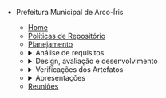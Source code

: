 - Prefeitura Municipal de Arco-Íris


  - [Home](/)
  - [Políticas de Repositório](politicas_do_repositorio.md)
  - [Planejamento](planejamento.md)
  - <details><summary><a style="display: inline;">Análise de requisitos</summary></a>
    <ul>
      <li><a href="#/analise_de_requisitos/perfil_de_usuario">Perfil de usuário</a></li>
      <li><a href="#/analise_de_requisitos/personas">Personas</a></li>
      <li><a href="#/analise_de_requisitos/analise_de_tarefas">Análise de tarefas</a></li>
      <li><a href="#/analise_de_requisitos/principios">Princípios Gerais</a></li>
      <li><a href="#/analise_de_requisitos/metas_usabilidade">Metas de usabilidade</a></li>
      <li><a href="#/analise_de_requisitos/guia_de_estilo">Guia de Estilo</a></li>
    </ul>
    </details>
  - <details><summary><a style="display: inline;">Design, avaliação e desenvolvimento</summary></a>
    <ul>
      <li><details><summary><a style="display: inline;">Análise de tarefas</summary></a>
       <ul>
       <li><a href="#/design_avaliacao_desenvolvimento/analise_tarefas/planejamento_avaliacao_analise_tarefas">Planejamento</a></li> 
       <li><a href="#/design_avaliacao_desenvolvimento/analise_tarefas/entrevista_tarefas">Entrevista</a></li>
       <li><a href="#/design_avaliacao_desenvolvimento/analise_tarefas/avaliacao_analise_de_tarefas">Avaliação</a></li>
       </ul>
      </details>
      <li><details><summary><a style="display: inline;">Storyboard</summary></a>      
       <ul>
       <li><a href="#/design_avaliacao_desenvolvimento/storyboard/planejamento_avaliacao_storyboard">Planejamento</a></li>
       <li><a href="#/design_avaliacao_desenvolvimento/storyboard/storyboard">Storyboard</a></li>
       <li><a href="#/design_avaliacao_desenvolvimento/storyboard/avaliacao_storyboard.md">Avaliação</a></li>
      </ul>
      </details>
      <li><details><summary><a style="display: inline;">Protótipo em papel</summary></a>
       <ul>
       <li><a href="#/design_avaliacao_desenvolvimento/prototipo_baixa_fidelidade/planejamento_avaliacao_prototipoPapel.md">Planejamento</a></li>
       <li><a href="#/design_avaliacao_desenvolvimento/prototipo_baixa_fidelidade/prototipo_em_papel.md">Protótipo</a></li>
       <li><a href="#/design_avaliacao_desenvolvimento/prototipo_baixa_fidelidade/termo_de_consentimento.md">Termo de consentimento</a></li>
       <li><a href="#/design_avaliacao_desenvolvimento/prototipo_baixa_fidelidade/entrevista">Entrevista</a></li>
       <li><a href="#/design_avaliacao_desenvolvimento/prototipo_baixa_fidelidade/avaliacao">Avaliacao</a></li>
       </ul>
      </details>
      <li><details><summary><a style="display: inline;">Protótipo de alta fidelidade</summary></a>
       <ul>
       <li><a href="#/design_avaliacao_desenvolvimento/prototipo_alta_fidelidade/planejamento_avaliacao_prototipoAltaFidelidade.md">Planejamento</a></li>
       <li><a href="#/design_avaliacao_desenvolvimento/prototipo_alta_fidelidade/prototipo_alta.md">Protótipo</a></li>
       <li><a href="#/design_avaliacao_desenvolvimento/prototipo_alta_fidelidade/termo_de_consentimento2.md">Termo de consentimento</a></li>
       </ul>
      </details>  
    </details>
  - <details><summary><a style="display: inline;">Verificações dos Artefatos</summary></a>
    <ul>
      <li><a href="#/verificacao/questionario.md">Questionário</a></li>
      <li><a href="">Perfil de Usuário</a></li>
      <li><a href="">Personas</a></li>
      <li><a href="#/verificacao/principios.md">Princípios e Diretrizes do Projeto</a></li>
      <li><a href="#/verificacao/metas_usabilidade.md">Metas de Usabilidade</a></li>
      <li><a href="">Guia de Estilo</a></li>
      <li><a href="#/verificacao/tarefas.md">Análise de Tarefas</a></li>
      <li><a href="#/verificacao/planejamento_avaliacao_tarefas.md">Planejamento e Avaliação da Análise de Tarefas</a></li>
      <li><a href="">Storyboards</a></li>
      <li><a href="">Planejamento e Avaliação dos Storyboards</a></li>
      <li><a href="">Protótipo de Papel</a></li>
      <li><a href="">Planejameno e Avaliação do Protótipo de Papel</a></li>
      <li><a href="">Protótipo de Alta-Fidelidade</a></li>
      <li><a href="">Planejamento e Avaliação do Protótipo de Alta-fidelidade</a></li>
    </ul>
    </details>
  - <details><summary><a style="display: inline;">Apresentações</summary></a>
    <ul>
      <li><a href="#/apresentacoes/apresentacao">Apresentação Ponto de Controle 1</a></li>
      <li><a href="#/apresentacoes/apresentacao2">Apresentação Ponto de Controle 2</a></li>
      <li><a href="#/apresentacoes/apresentacao3">Apresentação Ponto de Controle 3</a></li>
      <li><a href="#/apresentacoes/apresentacao4">Apresentação Ponto de Controle 4</a></li>
      <li><a href="#/apresentacoes/apresentacao5">Apresentação Ponto de Controle 5</a></li>
    </ul>
    </details>
  - [Reuniões](/reunioes/indice_reunioes.md)

